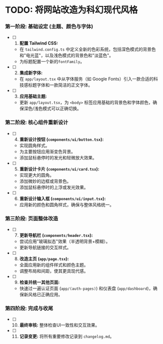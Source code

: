 # TODO: 将网站改造为科幻现代风格

### 第一阶段: 基础设定 (主题、颜色与字体)

- [ ] 1. **配置 Tailwind CSS:**
    - 在 `tailwind.config.ts` 中定义全新的色彩系统，包括深色模式的背景色和"电光蓝"，以及浅色模式的背景色和"淡蓝色"。
    - 为标题配置一个新的`fontFamily`。
- [ ] 2. **集成新字体:**
    - 在 `app/layout.tsx` 中从字体服务（如 Google Fonts）引入一款合适的科技感标题字体和一款简洁的正文字体。
- [ ] 3. **应用基础主题:**
    - 更新 `app/layout.tsx`，为 `<body>` 标签应用基础的背景色和字体颜色，确保深色/浅色模式可以正确切换。

### 第二阶段: 核心组件重新设计

- [ ] 4. **重新设计按钮 (`components/ui/button.tsx`):**
    - 实现圆角样式。
    - 为主要按钮应用渐变色背景。
    - 添加鼠标悬停时的发光和轻微放大效果。
- [ ] 5. **重新设计卡片 (`components/ui/card.tsx`):**
    - 实现更大的圆角。
    - 添加微妙的边框或背景色。
    - 添加鼠标悬停时的上浮或发光效果。
- [ ] 6. **重新设计输入框 (`components/ui/input.tsx`):**
    - 应用新的颜色和圆角样式，确保与整体风格统一。

### 第三阶段: 页面整体改造

- [ ] 7. **更新导航栏 (`components/header.tsx`):**
    - 尝试应用"玻璃拟态"效果（半透明背景+模糊）。
    - 更新导航链接的交互样式。
- [ ] 8. **改造主页 (`app/page.tsx`):**
    - 全面应用新的组件样式和颜色主题。
    - 调整布局和间距，使其更具现代感。
- [ ] 9. **检查并统一其他页面:**
    - 快速过一遍认证页面 (`app/(auth-pages)`) 和仪表盘 (`app/dashboard`)，确保新风格已正确应用。

### 第四阶段: 完成与收尾

- [ ] 10. **最终审核:** 整体检查UI一致性和交互效果。
- [ ] 11. **记录变更:** 将所有重要修改记录到 `changelog.md`。 